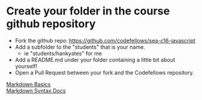 # Create your folder in the course github repository

- Fork the github repo: https://github.com/codefellows/sea-c16-javascript
- Add a subfolder to the "students" that is your name.
  - ie "students/hankyates" for me
- Add a README.md under your folder containing a little bit about yourself!
- Open a Pull Request between your fork and the Codefellows repository.

[Markdown Basics](https://daringfireball.net/projects/markdown/basics)  
[Markdown Syntax Docs](http://daringfireball.net/projects/markdown/syntax)
